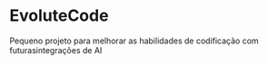 # EvoluteCode
Pequeno projeto para melhorar as habilidades de codificação com futurasintegrações de AI
